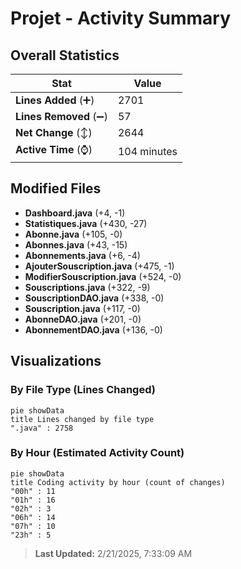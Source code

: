 # Projet - Activity Summary 

## Overall Statistics

| Stat                   | Value                                                             |
| ---------------------- | ----------------------------------------------------------------- |
| **Lines Added** (➕)   | 2701                                          |
| **Lines Removed** (➖) | 57                                        |
| **Net Change** (↕)    | 2644                |
| **Active Time** (⌚)   | 104 minutes |


## Modified Files
- **Dashboard.java** (+4, -1)
- **Statistiques.java** (+430, -27)
- **Abonne.java** (+105, -0)
- **Abonnes.java** (+43, -15)
- **Abonnements.java** (+6, -4)
- **AjouterSouscription.java** (+475, -1)
- **ModifierSouscription.java** (+524, -0)
- **Souscriptions.java** (+322, -9)
- **SouscriptionDAO.java** (+338, -0)
- **Souscription.java** (+117, -0)
- **AbonneDAO.java** (+201, -0)
- **AbonnementDAO.java** (+136, -0)

## Visualizations

### By File Type (Lines Changed)

```mermaid
pie showData
title Lines changed by file type
".java" : 2758
```

### By Hour (Estimated Activity Count)

```mermaid
pie showData
title Coding activity by hour (count of changes)
"00h" : 11
"01h" : 16
"02h" : 3
"06h" : 14
"07h" : 10
"23h" : 5
```


> **Last Updated:** 2/21/2025, 7:33:09 AM